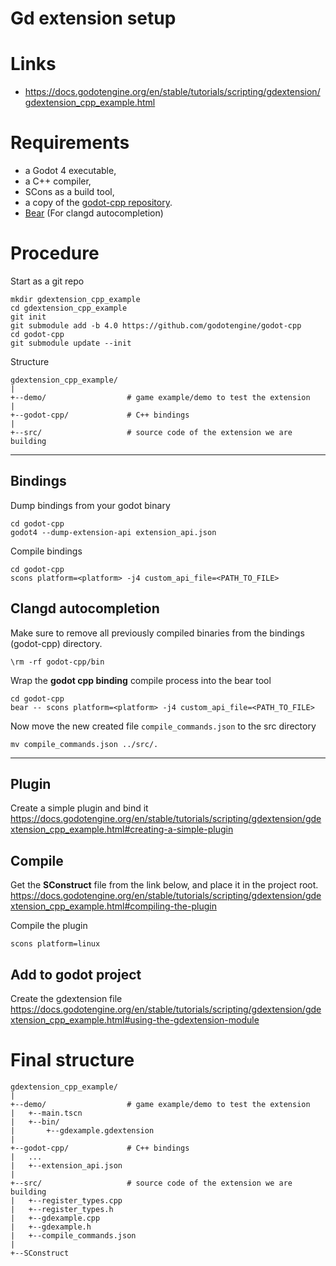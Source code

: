 # Gd extension setup

# Links

- https://docs.godotengine.org/en/stable/tutorials/scripting/gdextension/gdextension_cpp_example.html

# Requirements

- a Godot 4 executable,
- a C++ compiler,
- SCons as a build tool,
- a copy of the [godot-cpp repository](https://github.com/godotengine/godot-cpp).
- [Bear](https://github.com/rizsotto/Bear) (For clangd autocompletion)

# Procedure

Start as a git repo

```
mkdir gdextension_cpp_example
cd gdextension_cpp_example
git init
git submodule add -b 4.0 https://github.com/godotengine/godot-cpp
cd godot-cpp
git submodule update --init
```

Structure

```
gdextension_cpp_example/
|
+--demo/                  # game example/demo to test the extension
|
+--godot-cpp/             # C++ bindings
|
+--src/                   # source code of the extension we are building
```

---

## Bindings

Dump bindings from your godot binary

```
cd godot-cpp
godot4 --dump-extension-api extension_api.json
```

Compile bindings

```
cd godot-cpp
scons platform=<platform> -j4 custom_api_file=<PATH_TO_FILE>
```

## Clangd autocompletion

Make sure to remove all previously compiled binaries from the bindings (godot-cpp) directory.

```
\rm -rf godot-cpp/bin
```

Wrap the **godot cpp binding** compile process into the bear tool

```
cd godot-cpp
bear -- scons platform=<platform> -j4 custom_api_file=<PATH_TO_FILE>
```

Now move the new created file `compile_commands.json` to the src directory

```
mv compile_commands.json ../src/.
```

---

## Plugin

Create a simple plugin and bind it
https://docs.godotengine.org/en/stable/tutorials/scripting/gdextension/gdextension_cpp_example.html#creating-a-simple-plugin

## Compile

Get the **SConstruct** file from the link below, and place it in the project root.
https://docs.godotengine.org/en/stable/tutorials/scripting/gdextension/gdextension_cpp_example.html#compiling-the-plugin

Compile the plugin

```
scons platform=linux
```

## Add to godot project

Create the gdextension file
https://docs.godotengine.org/en/stable/tutorials/scripting/gdextension/gdextension_cpp_example.html#using-the-gdextension-module

# Final structure

```
gdextension_cpp_example/
|
+--demo/                  # game example/demo to test the extension
|   +--main.tscn
|   +--bin/
|       +--gdexample.gdextension
|
+--godot-cpp/             # C++ bindings
|   ...
|   +--extension_api.json
|
+--src/                   # source code of the extension we are building
|   +--register_types.cpp
|   +--register_types.h
|   +--gdexample.cpp
|   +--gdexample.h
|   +--compile_commands.json
|
+--SConstruct
```





